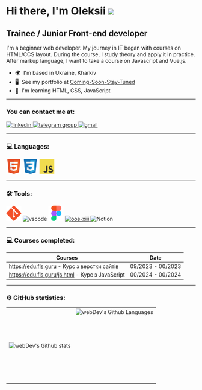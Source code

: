 Hi there, I'm  Oleksii ![](https://user-images.githubusercontent.com/18350557/176309783-0785949b-9127-417c-8b55-ab5a4333674e.gif)
========================================================================================================================================

Trainee / Junior Front-end developer
------------------------------------

I'm a beginner web developer. My journey in IT began with courses on HTML/CCS layout. During the course, I study theory and apply it in practice. After markup language, I want to take a course on Javascript and Vue.js.

*   🌍  I'm based in Ukraine, Kharkiv
*   🖥️  See my portfolio at [Coming-Soon-Stay-Tuned](http://coming-soon-stay-tuned)
*   🧠  I'm learning HTML, CSS, JavaScript
                    </p>
---

### You can contact me at:

  <div id="badges">
    <a href="[https://www.linkedin.com/in/olstriapko/)" target="_blank">
      <img src="https://cdn-icons-png.flaticon.com/512/2504/2504799.png" width="40" height="40" alt="linkedin" />
    </a>
    <a href="https://t.me/https://t.me/xiiioos" target="_blank">
      <img src="https://cdn-icons-png.flaticon.com/512/2111/2111646.png" width="40" height="40" alt="telegram group" />
    </a>
    <a href="oleksiistriapko@gmail.com" target="_blank">
      <img src="https://upload.wikimedia.org/wikipedia/commons/7/7e/Gmail_icon_%282020%29.svg" width="40" height="40" alt="gmail" />
    </a>
  </div>

---
### 💻 Languages:

<div> 
  <img src="https://github.com/devicons/devicon/blob/master/icons/html5/html5-original.svg" title="html5" alt="html5" width="40" height="40"/>
  <img src="https://github.com/devicons/devicon/blob/master/icons/css3/css3-original.svg" title="css" alt="css" width="40" height="40"/>
  <img src="https://github.com/devicons/devicon/blob/master/icons/javascript/javascript-original.svg" title="javascript" alt="javascript" width="40" height="40"/> 
</div>

---

### 🛠 Tools:

<div>
  <img src="https://github.com/devicons/devicon/blob/master/icons/git/git-original.svg" title="GIT" alt="git" width="40" height="40"/>
  <img src="https://upload.wikimedia.org/wikipedia/commons/thumb/9/9a/Visual_Studio_Code_1.35_icon.svg/800px-Visual_Studio_Code_1.35_icon.svg.png"  title="VSCode" alt="vscode" width="40" height="40"">
  <img src="https://github.com/devicons/devicon/blob/master/icons/figma/figma-original.svg" title="Figma" alt="figma" width="40" height="40"/>
  <a href="https://codepen.io/oos-xiii" target="blank">
    <img src="https://icon-library.com/images/codepen-icon/codepen-icon-26.jpg" title="Codepen" alt="oos-xiii" height="40" width="40" /> </a>
  <img src="https://upload.wikimedia.org/wikipedia/commons/e/e9/Notion-logo.svg" title="Notion" alt="Notion" width="40" height="40"/>&nbsp;
</div>

---

### 💻 Courses completed:

| Courses                                                         |       Date        |
| ----------------------------------------------------------------| :---------------: |
| https://edu.fls.guru - Курс з верстки сайтів                    | 09/2023 - 00/2023 |
| https://edu.fls.guru/js.html - Курс з JavaScript                | 00/2024 - 00/2024 |

---
### ⚙️ GitHub statistics:

<table>
  <tr>
    <td>
      <img align="left" src="http://github-readme-streak-stats.herokuapp.com?user=zhovten13&theme=dark&background=000000" alt="webDev's Github stats" />
    </td>
    <td>
      <img height="195px" align="right" alt="webDev's Github Languages" src="https://github-readme-stats-sigma-five.vercel.app/api/top-langs/?username=zhovten13&layout=compact&theme=vision-friendly-dark" />
    </td>
  </tr>
</table>


